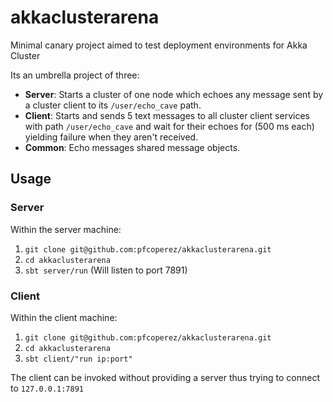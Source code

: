 # akkaclusterarena

Minimal canary project aimed to test deployment environments for Akka Cluster 

Its an umbrella project of three:

* **Server**: Starts a cluster of one node which echoes any message sent by a cluster client to its `/user/echo_cave` path.
* **Client**: Starts and sends 5 text messages to all cluster client services with path `/user/echo_cave` and wait for their echoes for (500 ms each) yielding failure when they aren't received.
* **Common**: Echo messages shared message objects.

## Usage

### Server

Within the server machine:

1. `git clone git@github.com:pfcoperez/akkaclusterarena.git`
2. `cd akkaclusterarena`
3. `sbt server/run`  (Will listen to port 7891)

### Client

Within the client machine:

1. `git clone git@github.com:pfcoperez/akkaclusterarena.git`
2. `cd akkaclusterarena`
3. `sbt client/"run ip:port"`

The client can be invoked without providing a server thus trying to connect to `127.0.0.1:7891`

